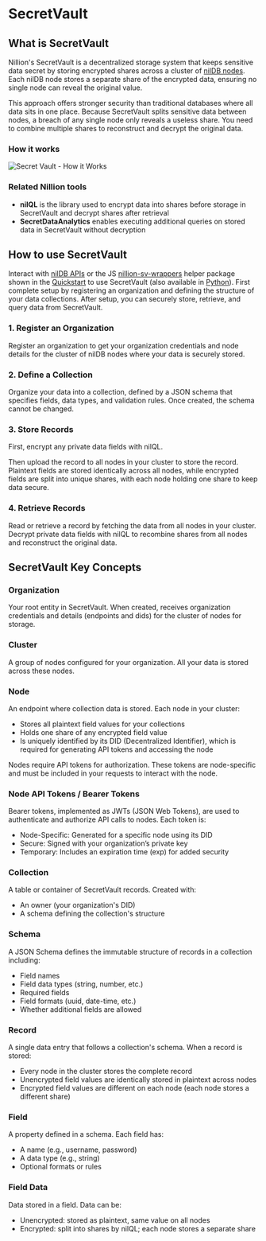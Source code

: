# SecretVault

## What is SecretVault

Nillion's SecretVault is a decentralized storage system that keeps sensitive data secret by storing encrypted shares across a cluster of [nilDB nodes](/learn/architecture). Each nilDB node stores a separate share of the encrypted data, ensuring no single node can reveal the original value.

This approach offers stronger security than traditional databases where all data sits in one place. Because SecretVault splits sensitive data between nodes, a breach of any single node only reveals a useless share. You need to combine multiple shares to reconstruct and decrypt the original data.

### How it works

![Secret Vault - How it Works](/img/secret-vault-diagram.png)

### Related Nillion tools

- **nilQL** is the library used to encrypt data into shares before storage in SecretVault and decrypt shares after retrieval
- **SecretDataAnalytics** enables executing additional queries on stored data in SecretVault without decryption

## How to use SecretVault

Interact with [nilDB APIs](/api/overview) or the JS [nillion-sv-wrappers](https://github.com/NillionNetwork/secretvault-js) helper package shown in the [Quickstart](/build/secret-vault-quickstart) to use SecretVault (also available in [Python](https://github.com/NillionNetwork/secretvaults-py)). First complete setup by registering an organization and defining the structure of your data collections. After setup, you can securely store, retrieve, and query data from SecretVault.

### 1. Register an Organization

Register an organization to get your organization credentials and node details for the cluster of nilDB nodes where your data is securely stored.

### 2. Define a Collection

Organize your data into a collection, defined by a JSON schema that specifies fields, data types, and validation rules. Once created, the schema cannot be changed.

### 3. Store Records

First, encrypt any private data fields with nilQL.

Then upload the record to all nodes in your cluster to store the record. Plaintext fields are stored identically across all nodes, while encrypted fields are split into unique shares, with each node holding one share to keep data secure.

### 4. Retrieve Records

Read or retrieve a record by fetching the data from all nodes in your cluster. Decrypt private data fields with nilQL to recombine shares from all nodes and reconstruct the original data.

## SecretVault Key Concepts

### Organization

Your root entity in SecretVault. When created, receives organization credentials and details (endpoints and dids) for the cluster of nodes for storage.

### Cluster

A group of nodes configured for your organization. All your data is stored across these nodes.

### Node

An endpoint where collection data is stored. Each node in your cluster:

- Stores all plaintext field values for your collections
- Holds one share of any encrypted field value
- Is uniquely identified by its DID (Decentralized Identifier), which is required for generating API tokens and accessing the node

Nodes require API tokens for authorization. These tokens are node-specific and must be included in your requests to interact with the node.

### Node API Tokens / Bearer Tokens

Bearer tokens, implemented as JWTs (JSON Web Tokens), are used to authenticate and authorize API calls to nodes. Each token is:

- Node-Specific: Generated for a specific node using its DID
- Secure: Signed with your organization’s private key
- Temporary: Includes an expiration time (exp) for added security

### Collection

A table or container of SecretVault records. Created with:

- An owner (your organization's DID)
- A schema defining the collection's structure

### Schema

A JSON Schema defines the immutable structure of records in a collection including:

- Field names
- Field data types (string, number, etc.)
- Required fields
- Field formats (uuid, date-time, etc.)
- Whether additional fields are allowed

### Record

A single data entry that follows a collection's schema. When a record is stored:

- Every node in the cluster stores the complete record
- Unencrypted field values are identically stored in plaintext across nodes
- Encrypted field values are different on each node (each node stores a different share)

### Field

A property defined in a schema. Each field has:

- A name (e.g., username, password)
- A data type (e.g., string)
- Optional formats or rules

### Field Data

Data stored in a field. Data can be:

- Unencrypted: stored as plaintext, same value on all nodes
- Encrypted: split into shares by nilQL; each node stores a separate share
